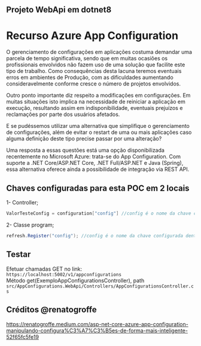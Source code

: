 ## Projeto WebApi em dotnet8

# Recurso Azure App Configuration

O gerenciamento de configurações em aplicações costuma demandar uma parcela de tempo significativa, sendo que em muitas ocasiões os profissionais envolvidos não fazem uso de uma solução que facilite este tipo de trabalho. Como consequências desta lacuna teremos eventuais erros em ambientes de Produção, com as dificuldades aumentando consideravelmente conforme cresce o número de projetos envolvidos.

Outro ponto importante diz respeito a modificações em configurações. Em muitas situações isto implica na necessidade de reiniciar a aplicação em execução, resultando assim em indisponibilidade, eventuais prejuízos e reclamações por parte dos usuários afetados.

E se pudéssemos utilizar uma alternativa que simplifique o gerenciamento de configurações, além de evitar o restart de uma ou mais aplicações caso alguma definição deste tipo precise passar por uma alteração?

Uma resposta a essas questões está uma opção disponibilizada recentemente no Microsoft Azure: trata-se do App Configuration. Com suporte a .NET Core/ASP.NET Core, .NET Full/ASP.NET e Java (Spring), essa alternativa oferece ainda a possibilidade de integração via REST API.


## Chaves configuradas para esta POC em 2 locais

1- Controller;
```csharp
ValorTesteConfig = configuration["config"] //config é o nome da chave configurada dentro do portal da azure para o recusrso Azure Configurations. 
```

2- Classe program; </br>
```csharp
refresh.Register("config"); //config é o nome da chave configurada dentro do portal da azure para o recusrso Azure Configurations. 
```

## Testar
Efetuar chamadas GET no link: `https://localhost:5002/v1/appconfigurations`
</br>
Método get(ExemploAppConfigurationsController), path `src/AppConfigurations.WebApi/Controllers/AppConfigurationsController.cs`

## Créditos @renatogroffe
https://renatogroffe.medium.com/asp-net-core-azure-app-configuration-manipulando-configura%C3%A7%C3%B5es-de-forma-mais-inteligente-52f65fc5fe19
